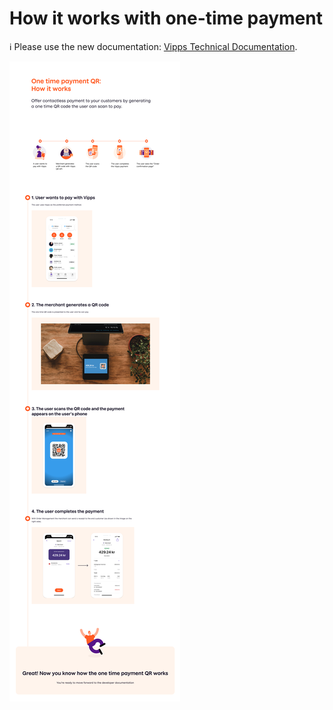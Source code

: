 <!-- START_METADATA
---
title: How it works with one-time payment
sidebar_position: 15
---
END_METADATA -->

# How it works with one-time payment

<!-- START_COMMENT -->

ℹ️ Please use the new documentation:
[Vipps Technical Documentation](https://vippsas.github.io/vipps-developer-docs/docs/APIs/qr-api).

<!-- END_COMMENT -->

![OneTimePayment QR how it works](images/one-time-payment-qr-how-it-works.png)
